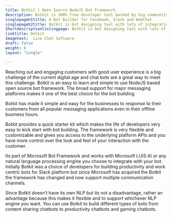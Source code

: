 ```yaml
---
title: Botkit | Open Source NodeJS Bot Framework
description: Botkit is 100% free developer tool backed by big community. It is a part of Microsoft Bot Framework for easier and rapid bot development and deployment.
singlepageh1title: A Bot Builder for Facebook, Slack and WebChat
singlepageh2title: Botkit is bot designing tool with lots of integrations including Microsoft Teams, Twilio, Facebook for Work and Cisco Spark. Build interactive bots with Botkit.
Shortdescriptionlistingpage: Botkit is bot designing tool with lots of integrations including Microsoft Teams, Twilio, Facebook for Work and Cisco Spark. Build interactive bots with Botkit.
linktitle: Botkit
Imagetext:  Live Chat Software 
draft: false
weight: 6
layout: "single"

---
```


Reaching out and engaging customers with good user experience is a big challenge of the current digital age and chat bots are a great way to meet this challenge. Botkit is an easy to learn and simple to use NodeJS based open source bot framework. The broad support for major messaging platforms makes it one of the best choice for the bot building.

Botkit has made it simple and easy for the businesses to response to their customers from all popular messaging applications even in their offline business hours.

Botkit provides a quick starter kit which makes the life of developers very easy to kick start with bot building. The framework is very flexible and customizable and gives you access to the underlying platform APIs and you have more control over the look and feel of your interaction with the customer.

Its part of Microsoft Bot Framework and works with Microsoft LUIS AI or any natural language processing engine you choose to integrate with your bot. Initially Botkit was a choice of developers for building productivity and work centric bots for Slack platform but since Microsoft has acquired the Botkit the framework has changed and now support multiple communication channels.

Since Botkit doesn’t have its own NLP but its not a disadvantage, rather an advantage because this makes it flexible and to support whichever NLP engine you want. You can use Botkit to build different types of bots from content sharing chatbots to productivity chatbots and gaming chatbots.